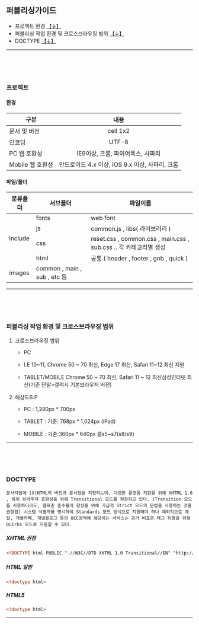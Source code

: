
## 퍼블리싱가이드

* 프로젝트 환경 [【↓】](#PROJECT)
* 퍼블리싱 작업 환경 및 크로스브라우징 범위 [【↓】](#VIEWPORT)
* DOCTYPE [【↓】](#DOCTYPE)


----------------------------------------------------------------------------------------

<br>
<br>
<br>
<a name='PROJECT'></a>

### 프로젝트

#### 환경

|  <center>구분</center> |  <center>내용</center> |
|:--------|:--------:|
| 문서 및 버전 | <center>cell 1x2 </center> |
| 인코딩 | UTF-8 |
| PC 웹 호환성 | <center>IE9이상, 크롬, 파이어폭스, 사파리</center> |
| Mobile 웹 호환성 | <center>안드로이드 4.x 이상, IOS 9.x 이상, 사파리, 크롬 </center> |

#### 파일/폴더

<table>
    <thead>
        <tr>
            <th>분류폴더</th>
            <th><center>서브폴더</center></th>
            <th><center>파일이름</center></th>
        </tr>
    </thead>
    <tbody>
        <tr>
            <td rowspan=4>include</td>
            <td>fonts</td>
            <td>web font</td>
        </tr>      
        <tr>
            <td>js</td>
            <td>common.js , libs( 라이브러리 )</td>
        </tr>
        <tr>
            <td>css</td>
            <td>reset.css , common.css , main.css , sub.css .. 각 카테고리별 생성</td>
        </tr>
		<tr>
            <td>html</td>
            <td>공통 ( header , footer , gnb , quick ) </td>
        </tr>
		<tr>
            <td>images</td>
            <td>common , main , sub , etc 등</td>
            <td></td>
        </tr>
    </tbody>
</table>

----------------------------------------------------------------------------------------
<br>
<br>
<br>
<a name='VIEWPORT'></a>

### 퍼블리싱 작업 환경 및 크로스브라우징 범위

1. 크로스브라우징 범위
	- PC
	- I.E 10~11, Chrome 50 ~ 70 최신, Edge 17 최신, Safari 11~12 최신 지원

	- TABLET/MOBILE
		Chrome 50 ~ 70 최신, Safari 11 ~ 12 최신삼성인터넷 최신(기준 단말>갤럭시 기본브라우저 버전)

2. 해상도B.P

	- PC :  1,280px * 700px

	- TABLET : 기준: 768px * 1,024px (iPad)
	
	- MOBILE : 기준:360px * 640px 갤s5~s7(s8/s9)
	


----------------------------------------------------------------------------------------
<br>
<br>
<br>
<a name='DOCTYPE'></a>

###	DOCTYPE

	문서타입에 (X)HTML의 버전과 문서형을 지정하는데, 다양한 플랫폼 지원을 위해 XHTML 1.0 , 하위 브라우져 호환성을 위해 Transitional 모드를 권장하고 있다. (Transition 모드를 사용하더라도, 웹표준 준수율의 향상을 위해 가급적 Strict 모드의 문법을 사용하는 것을 권장함) 시스템 식별자를 명시하여 Standards 모드 방식으로 지원해야 하나 예외적으로 메일, 개별카페, 개별블로그 등의 UCC영역에 해당하는 서비스는 과거 비표준 태그 허용을 위해 Quirks 모드로 지원할 수 있다.

##### XHTML 권장	
``` html
<!DOCTYPE html PUBLIC "-//W3C//DTD XHTML 1.0 Transitional//EN" "http://www.w3.org/TR/xhtml1/DTD/xhtml1-transitional.dtd">
```
##### HTML 일반
``` html
<!doctype html>
```
##### HTML5
``` html
<!doctype html>
```
----------------------------------------------------------------------------------------